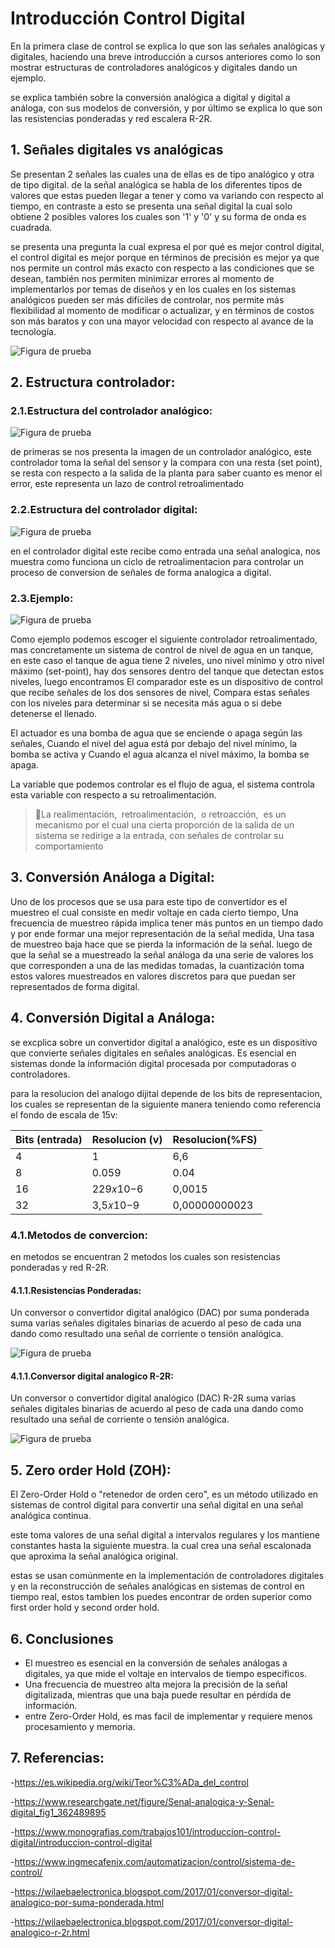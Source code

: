 # Introducción Control Digital

En la primera clase de control se explica lo que son las señales analógicas y digitales, haciendo una breve introducción a cursos anteriores como lo son mostrar estructuras de controladores analógicos y digitales dando un ejemplo.

se explica también sobre la conversión analógica a digital y digital a análoga, con sus modelos de conversión, y por último se explica lo que son las resistencias ponderadas y red escalera R-2R.


## 1. Señales digitales vs analógicas

Se presentan 2 señales las cuales una de ellas es de tipo analógico y otra de tipo digital. de la señal analógica se habla de los diferentes tipos de valores que estas pueden llegar a tener y como va variando con respecto al tiempo, en contraste a esto se presenta una señal digital la cual solo obtiene 2 posibles valores los cuales son '1' y '0' y su forma de onda es cuadrada.


se presenta una pregunta la cual expresa el por qué es mejor control digital, el control digital es mejor porque en términos de precisión es mejor ya que nos permite un control más exacto con respecto a las condiciones que se desean, también nos permiten minimizar errores al momento de implementarlos por temas de diseños y en los cuales en los sistemas analógicos pueden ser más difíciles de controlar, nos permite más flexibilidad al momento de modificar o actualizar, y en términos de costos son más baratos y con una mayor velocidad con respecto al avance de la tecnología.

![Figura de prueba](Imagenes/señal.png)

## 2. Estructura controlador:

### 2.1.Estructura del controlador analógico:

![Figura de prueba](Imagenes/estructura.png)

de primeras se nos presenta la imagen de un controlador analógico, este controlador toma la señal del sensor y la compara con una resta (set point), se resta con respecto a la salida de la planta para saber cuanto es menor el error, este representa un lazo de control retroalimentado 

### 2.2.Estructura del controlador digital:

![Figura de prueba](Imagenes/señal2.png)

en el controlador digital este recibe como entrada una señal analogica, nos muestra como funciona un ciclo de retroalimentacion para controlar un proceso de conversion de señales de forma analogica a digital. 

### 2.3.Ejemplo:


![Figura de prueba](Imagenes/ejemplo1.png)

Como ejemplo podemos escoger el siguiente controlador retroalimentado, mas concretamente un sistema de control de nivel de agua en un tanque, en este caso el tanque de agua tiene 2 niveles, uno nivel mínimo y otro nivel máximo (set-point), hay dos sensores dentro del tanque que detectan estos niveles, luego encontramos El comparador este es un dispositivo de control que recibe señales de los dos sensores de nivel, Compara estas señales con los niveles para determinar si se necesita más agua o si debe detenerse el llenado.

El actuador es una bomba de agua que se enciende o apaga según las señales, Cuando el nivel del agua está por debajo del nivel mínimo, la bomba se activa y Cuando el agua alcanza el nivel máximo, la bomba se apaga.

La variable que podemos controlar es el flujo de agua, el sistema controla esta variable con respecto a su retroalimentación.

>🔑La realimentación, ​​ retroalimentación, ​​ o retroacción, ​ es un mecanismo por el cual una cierta proporción de la salida de un sistema se redirige a la entrada, con señales de controlar su comportamiento


## 3. Conversión Análoga a Digital:

Uno de los procesos que se usa para este tipo de convertidor es el muestreo el cual consiste en medir voltaje en cada cierto tiempo, Una frecuencia de muestreo rápida implica tener más puntos en un tiempo dado y por ende formar una mejor representación de la señal medida, Una tasa de muestreo baja hace que se pierda la información de la señal.
luego de que la señal se a muestreado la señal análoga da una serie de valores los que corresponden a una de las medidas tomadas, la cuantización toma estos valores muestreados en valores discretos para que puedan ser representados de forma digital.


## 4. Conversión Digital a Análoga:

se excplica sobre un convertidor digital a analógico, este es un dispositivo que convierte señales digitales en señales analógicas. Es esencial en sistemas donde la información digital procesada por computadoras o controladores.

para la resolucion del analogo dijital depende de los bits de representacion, los cuales se representan de la siguiente manera teniendo como referencia el fondo de escala de 15v:


| Bits (entrada)  |  Resolucion (v)  | Resolucion(%FS)  |
|---|---|---|
| 4  |  1 | 6,6  |
|  8 | 0.059  | 0.04  |
|  16 | 229𝑥10−6  | 0,0015  |
|  32 | 3,5𝑥10−9  |  0,00000000023 |


### 4.1.Metodos de convercion:
en metodos se encuentran 2 metodos los cuales son resistencias ponderadas y red R-2R.

#### 4.1.1.Resistencias Ponderadas:

Un conversor o convertidor digital analógico (DAC) por suma ponderada suma varias señales digitales binarias de acuerdo al peso de cada una dando como resultado una señal de corriente o tensión analógica.

![Figura de prueba](Imagenes/ponderadas.png)

#### 4.1.1.Conversor digital analogico R-2R:

Un conversor o convertidor digital analógico (DAC) R-2R suma varias señales digitales binarias de acuerdo al peso de cada una dando como resultado una señal de corriente o tensión analógica.

![Figura de prueba](Imagenes/r2r.png)


## 5. Zero order Hold (ZOH):

El Zero-Order Hold o "retenedor de orden cero", es un método utilizado en sistemas de control digital para convertir una señal digital en una señal analógica continua.

este toma valores de una señal digital a intervalos regulares y los mantiene constantes hasta la siguiente muestra. la cual crea una señal escalonada que aproxima la señal analógica original.

estas se usan comúnmente en la implementación de controladores digitales y en la reconstrucción de señales analógicas en sistemas de control en tiempo real, estos tambien los puedes encontrar de orden superior como first order hold y second order hold.

## 6. Conclusiones

- El muestreo es esencial en la conversión de señales análogas a digitales, ya que mide el voltaje en intervalos de tiempo específicos.
- Una frecuencia de muestreo alta mejora la precisión de la señal digitalizada, mientras que una baja puede resultar en pérdida de información.
- entre Zero-Order Hold, es mas facil de implementar y requiere menos procesamiento y memoria.

## 7. Referencias:

-https://es.wikipedia.org/wiki/Teor%C3%ADa_del_control

-https://www.researchgate.net/figure/Senal-analogica-y-Senal-digital_fig1_362489895

-https://www.monografias.com/trabajos101/introduccion-control-digital/introduccion-control-digital

-https://www.ingmecafenix.com/automatizacion/control/sistema-de-control/

-https://wilaebaelectronica.blogspot.com/2017/01/conversor-digital-analogico-por-suma-ponderada.html

-https://wilaebaelectronica.blogspot.com/2017/01/conversor-digital-analogico-r-2r.html








